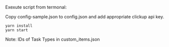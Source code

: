 Exexute script from termonal:

Copy config-sample.json to config.json and add appropriate clickup api key.

```
yarn install
yarn start
```

Note: IDs of Task Types in custom_items.json